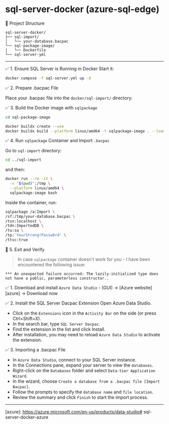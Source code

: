 # sql-server-docker (azure-sql-edge)
📁 Project Structure
```
sql-server-docker/
├── sql-import/
│   └── your-database.bacpac
└── sql-package-image/
│   └── Dockerfile
└── sql-server-yml
```
***
✅ 1. Ensure SQL Server is Running in Docker Start it:
```bash
docker compose -f sql-server.yml up -d
```
✅ 2. Prepare .bacpac File

Place your .bacpac file into the `docker/sql-import/` directory:

✅ 3. Build the Docker image with `sqlpackage`
```bash
cd sql-package-image
```
```bash
docker buildx create --use
docker buildx build --platform linux/amd64 -t sqlpackage-image . --load
```
✅ 4. Run `sqlpackage` Container and Import `.bacpac`

Go to `sql-import` directory:
```bash
cd ../sql-import
```
and then:
```bash
docker run --rm -it \
  -v "$(pwd)":/tmp \
  --platform linux/amd64 \
  sqlpackage-image bash
```
Inside the container, run:
```bash
sqlpackage /a:Import \
/sf:/tmp/your-database.bacpac \
/tsn:localhost \
/tdn:ImportedDB \
/tu:sa \
/tp:'YourStrong!Passw0rd' \
/ttsc:true
```
🧼 5. Exit and Verify

> In case `sqlpackage` container doesn't work for you - I have been encountered the following issue:
```
*** An unexpected failure occurred: The lazily-initialized type does not have a public, parameterless constructor..
```
✅ 1. Download and install `Azure Data Studio` - (GUI) -> [Azure website][azure] -> Download now 

✅ 2.  Install the SQL Server Dacpac Extension
Open Azure Data Studio.

* Click on the `Extensions` icon in the `Activity Bar` on the side (or press Ctrl+Shift+X).
* In the search bar, type `SQL Server Dacpac`.
* Find the extension in the list and click Install.
* After installation, you may need to reload `Azure Data Studio` to activate the extension.

✅ 3. Importing a .bacpac File

* In `Azure Data Studio`, connect to your SQL Server instance.
* In the Connections pane, expand your server to view the `databases`.
* Right-click on the `Databases` folder and select `Data-tier Application Wizard`.
* In the wizard, choose `Create a database from a .bacpac file [Import Bacpac]`.
* Follow the prompts to specify the `database name` and `file location`.
* Review the summary and click `Finish` to start the import process.
***

[azure]: https://azure.microsoft.com/en-us/products/data-studio# sql-server-docker-azure
